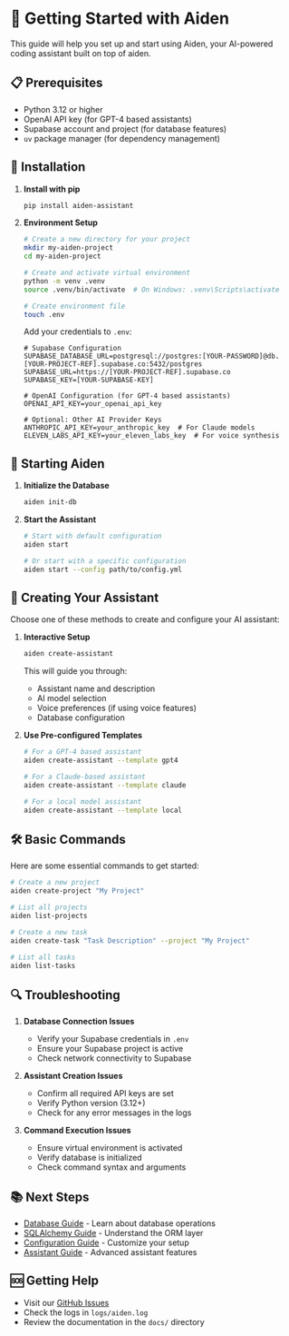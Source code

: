 # 🚀 Getting Started with Aiden

This guide will help you set up and start using Aiden, your AI-powered coding assistant built on top of aiden.

## 📋 Prerequisites

- Python 3.12 or higher
- OpenAI API key (for GPT-4 based assistants)
- Supabase account and project (for database features)
- `uv` package manager (for dependency management)

## 🔧 Installation

1. **Install with pip**
   ```bash
   pip install aiden-assistant
   ```

2. **Environment Setup**
   ```bash
   # Create a new directory for your project
   mkdir my-aiden-project
   cd my-aiden-project
   
   # Create and activate virtual environment
   python -m venv .venv
   source .venv/bin/activate  # On Windows: .venv\Scripts\activate

   # Create environment file
   touch .env
   ```
   
   Add your credentials to `.env`:
   ```env
   # Supabase Configuration
   SUPABASE_DATABASE_URL=postgresql://postgres:[YOUR-PASSWORD]@db.[YOUR-PROJECT-REF].supabase.co:5432/postgres
   SUPABASE_URL=https://[YOUR-PROJECT-REF].supabase.co
   SUPABASE_KEY=[YOUR-SUPABASE-KEY]

   # OpenAI Configuration (for GPT-4 based assistants)
   OPENAI_API_KEY=your_openai_api_key

   # Optional: Other AI Provider Keys
   ANTHROPIC_API_KEY=your_anthropic_key  # For Claude models
   ELEVEN_LABS_API_KEY=your_eleven_labs_key  # For voice synthesis
   ```

## 🚀 Starting Aiden

1. **Initialize the Database**
   ```bash
   aiden init-db
   ```

2. **Start the Assistant**
   ```bash
   # Start with default configuration
   aiden start

   # Or start with a specific configuration
   aiden start --config path/to/config.yml
   ```

## 🎯 Creating Your Assistant

Choose one of these methods to create and configure your AI assistant:

1. **Interactive Setup**
   ```bash
   aiden create-assistant
   ```
   This will guide you through:
   - Assistant name and description
   - AI model selection
   - Voice preferences (if using voice features)
   - Database configuration

2. **Use Pre-configured Templates**
   ```bash
   # For a GPT-4 based assistant
   aiden create-assistant --template gpt4

   # For a Claude-based assistant
   aiden create-assistant --template claude

   # For a local model assistant
   aiden create-assistant --template local
   ```

## 🛠️ Basic Commands

Here are some essential commands to get started:

```bash
# Create a new project
aiden create-project "My Project"

# List all projects
aiden list-projects

# Create a new task
aiden create-task "Task Description" --project "My Project"

# List all tasks
aiden list-tasks
```

## 🔍 Troubleshooting

1. **Database Connection Issues**
   - Verify your Supabase credentials in `.env`
   - Ensure your Supabase project is active
   - Check network connectivity to Supabase

2. **Assistant Creation Issues**
   - Confirm all required API keys are set
   - Verify Python version (3.12+)
   - Check for any error messages in the logs

3. **Command Execution Issues**
   - Ensure virtual environment is activated
   - Verify database is initialized
   - Check command syntax and arguments

## 📚 Next Steps

- [Database Guide](database-guide.md) - Learn about database operations
- [SQLAlchemy Guide](sqlalchemy.md) - Understand the ORM layer
- [Configuration Guide](configuration.md) - Customize your setup
- [Assistant Guide](assistants.md) - Advanced assistant features

## 🆘 Getting Help

- Visit our [GitHub Issues](https://github.com/aiden-AI/aiden/issues)
- Check the logs in `logs/aiden.log`
- Review the documentation in the `docs/` directory
